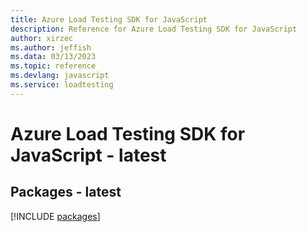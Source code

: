 ```yaml
---
title: Azure Load Testing SDK for JavaScript
description: Reference for Azure Load Testing SDK for JavaScript
author: xirzec
ms.author: jeffish
ms.data: 03/13/2023
ms.topic: reference
ms.devlang: javascript
ms.service: loadtesting
---
```

# Azure Load Testing SDK for JavaScript - latest
## Packages - latest
[!INCLUDE [packages](load-testing-index.md)]